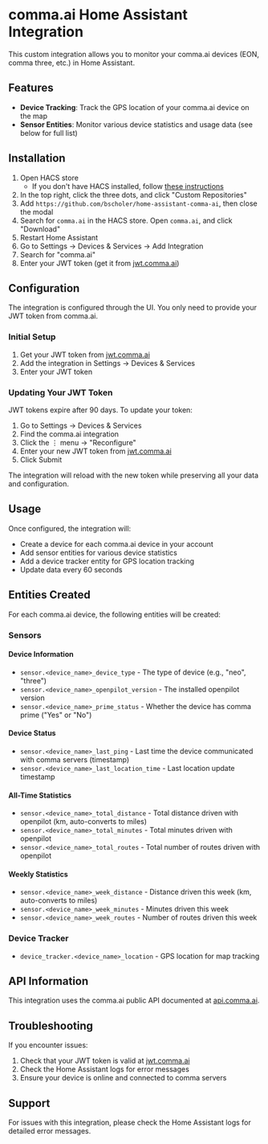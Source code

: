 # comma.ai Home Assistant Integration

This custom integration allows you to monitor your comma.ai devices (EON, comma three, etc.) in Home Assistant.

## Features

- **Device Tracking**: Track the GPS location of your comma.ai device on the map
- **Sensor Entities**: Monitor various device statistics and usage data (see below for full list)

## Installation

1. Open HACS store
    - If you don't have HACS installed, follow [these instructions](https://www.hacs.xyz/docs/use/)
2. In the top right, click the three dots, and click "Custom Repositories"
3. Add `https://github.com/bscholer/home-assistant-comma-ai`, then close the modal
4. Search for `comma.ai` in the HACS store. Open `comma.ai`, and click "Download"
5. Restart Home Assistant
6. Go to Settings → Devices & Services → Add Integration
7. Search for "comma.ai"
8. Enter your JWT token (get it from [jwt.comma.ai](https://jwt.comma.ai))

## Configuration

The integration is configured through the UI. You only need to provide your JWT token from comma.ai.

### Initial Setup
1. Get your JWT token from [jwt.comma.ai](https://jwt.comma.ai)
2. Add the integration in Settings → Devices & Services
3. Enter your JWT token

### Updating Your JWT Token

JWT tokens expire after 90 days. To update your token:

1. Go to Settings → Devices & Services
2. Find the comma.ai integration
3. Click the ⋮ menu → "Reconfigure"
4. Enter your new JWT token from [jwt.comma.ai](https://jwt.comma.ai)
5. Click Submit

The integration will reload with the new token while preserving all your data and configuration.

## Usage

Once configured, the integration will:
- Create a device for each comma.ai device in your account
- Add sensor entities for various device statistics
- Add a device tracker entity for GPS location tracking
- Update data every 60 seconds

## Entities Created

For each comma.ai device, the following entities will be created:

### Sensors

#### Device Information
- `sensor.<device_name>_device_type` - The type of device (e.g., "neo", "three")
- `sensor.<device_name>_openpilot_version` - The installed openpilot version
- `sensor.<device_name>_prime_status` - Whether the device has comma prime ("Yes" or "No")

#### Device Status
- `sensor.<device_name>_last_ping` - Last time the device communicated with comma servers (timestamp)
- `sensor.<device_name>_last_location_time` - Last location update timestamp

#### All-Time Statistics
- `sensor.<device_name>_total_distance` - Total distance driven with openpilot (km, auto-converts to miles)
- `sensor.<device_name>_total_minutes` - Total minutes driven with openpilot
- `sensor.<device_name>_total_routes` - Total number of routes driven with openpilot

#### Weekly Statistics
- `sensor.<device_name>_week_distance` - Distance driven this week (km, auto-converts to miles)
- `sensor.<device_name>_week_minutes` - Minutes driven this week
- `sensor.<device_name>_week_routes` - Number of routes driven this week

### Device Tracker
- `device_tracker.<device_name>_location` - GPS location for map tracking

## API Information

This integration uses the comma.ai public API documented at [api.comma.ai](https://api.comma.ai/).

## Troubleshooting

If you encounter issues:
1. Check that your JWT token is valid at [jwt.comma.ai](https://jwt.comma.ai)
2. Check the Home Assistant logs for error messages
3. Ensure your device is online and connected to comma servers

## Support

For issues with this integration, please check the Home Assistant logs for detailed error messages.


